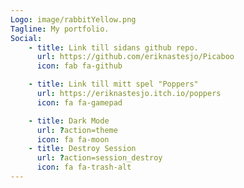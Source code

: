 ```yaml
---
Logo: image/rabbitYellow.png
Tagline: My portfolio.
Social:
    - title: Link till sidans github repo.
      url: https://github.com/eriknastesjo/Picaboo
      icon: fab fa-github

    - title: Link till mitt spel "Poppers"
      url: https://eriknastesjo.itch.io/poppers
      icon: fa fa-gamepad

    - title: Dark Mode
      url: ?action=theme
      icon: fa fa-moon
    - title: Destroy Session
      url: ?action=session_destroy
      icon: fa fa-trash-alt
---
```

